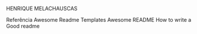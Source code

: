 HENRIQUE MELACHAUSCAS

Referência
Awesome Readme Templates
Awesome README
How to write a Good readme